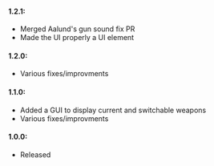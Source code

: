 #### 1.2.1:
- Merged Aalund's gun sound fix PR
- Made the UI properly  a UI element

#### 1.2.0:
- Various fixes/improvments

#### 1.1.0:
- Added a GUI to display current and switchable weapons
- Various fixes/improvments

#### 1.0.0:
- Released